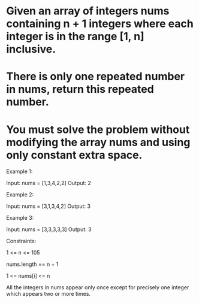 # Given an array of integers nums containing n + 1 integers where each integer is in the range [1, n] inclusive.

# There is only one repeated number in nums, return this repeated number.

# You must solve the problem without modifying the array nums and using only constant extra space.

 

Example 1:

Input: nums = [1,3,4,2,2]
Output: 2


Example 2:

Input: nums = [3,1,3,4,2]
Output: 3


Example 3:

Input: nums = [3,3,3,3,3]
Output: 3
 

Constraints:

1 <= n <= 105

nums.length == n + 1

1 <= nums[i] <= n

All the integers in nums appear only once except for precisely one integer which appears two or more times.
